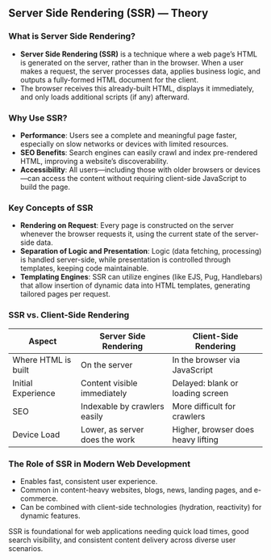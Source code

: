 ## Server Side Rendering (SSR) — Theory

### What is Server Side Rendering?

- **Server Side Rendering (SSR)** is a technique where a web page’s HTML is generated on the server, rather than in the browser. When a user makes a request, the server processes data, applies business logic, and outputs a fully-formed HTML document for the client.
- The browser receives this already-built HTML, displays it immediately, and only loads additional scripts (if any) afterward.

### Why Use SSR?

- **Performance**: Users see a complete and meaningful page faster, especially on slow networks or devices with limited resources.
- **SEO Benefits**: Search engines can easily crawl and index pre-rendered HTML, improving a website’s discoverability.
- **Accessibility**: All users—including those with older browsers or devices—can access the content without requiring client-side JavaScript to build the page.

### Key Concepts of SSR

- **Rendering on Request**: Every page is constructed on the server whenever the browser requests it, using the current state of the server-side data.
- **Separation of Logic and Presentation**: Logic (data fetching, processing) is handled server-side, while presentation is controlled through templates, keeping code maintainable.
- **Templating Engines**: SSR can utilize engines (like EJS, Pug, Handlebars) that allow insertion of dynamic data into HTML templates, generating tailored pages per request.

### SSR vs. Client-Side Rendering

| Aspect             | Server Side Rendering             | Client-Side Rendering            |
|--------------------|----------------------------------|----------------------------------|
| Where HTML is built| On the server                     | In the browser via JavaScript    |
| Initial Experience | Content visible immediately       | Delayed: blank or loading screen |
| SEO                | Indexable by crawlers easily      | More difficult for crawlers      |
| Device Load        | Lower, as server does the work    | Higher, browser does heavy lifting|

### The Role of SSR in Modern Web Development

- Enables fast, consistent user experience.
- Common in content-heavy websites, blogs, news, landing pages, and e-commerce.
- Can be combined with client-side technologies (hydration, reactivity) for dynamic features.

SSR is foundational for web applications needing quick load times, good search visibility, and consistent content delivery across diverse user scenarios.